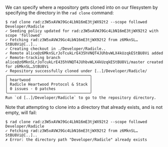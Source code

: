 We can specify where a repository gets cloned into on our filesystem
by specifying the directory in the `rad clone` command:

```
$ rad clone rad:z3W5xAVWJ9Gc4LbN16mE3tjWX92t2 --scope followed Developer/Radicle
✓ Seeding policy updated for rad:z3W5xAVWJ9Gc4LbN16mE3tjWX92t2 with scope 'followed'
✓ Fetching rad:z3W5xAVWJ9Gc4LbN16mE3tjWX92t2 from z6MknSL…StBU8Vi@[..]..
✓ Creating checkout in ./Developer/Radicle..
✓ Remote alice@z6MknSLrJoTcukLrE435hVNQT4JUhbvWLX4kUzqkEStBU8Vi added
✓ Remote-tracking branch alice@z6MknSLrJoTcukLrE435hVNQT4JUhbvWLX4kUzqkEStBU8Vi/master created for z6MknSL…StBU8Vi
✓ Repository successfully cloned under [..]/Developer/Radicle/
╭────────────────────────────────────╮
│ heartwood                          │
│ Radicle Heartwood Protocol & Stack │
│ 0 issues · 0 patches               │
╰────────────────────────────────────╯
Run `cd [..]/Developer/Radicle` to go to the repository directory.
```

Note that attempting to clone into a directory that already exists,
and is not empty, will fail:

``` (fail)
$ rad clone rad:z3W5xAVWJ9Gc4LbN16mE3tjWX92t2 --scope followed Developer/Radicle
✓ Fetching rad:z3W5xAVWJ9Gc4LbN16mE3tjWX92t2 from z6MknSL…StBU8Vi@[..]..
✗ Error: the directory path "Developer/Radicle" already exists
```
